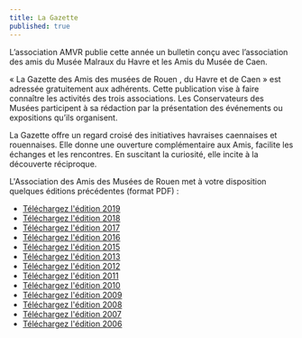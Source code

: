 ```yaml
---
title: La Gazette
published: true
---
```



L’association AMVR publie cette année un bulletin conçu avec l’association des amis du Musée Malraux du Havre et les Amis du Musée de Caen.

« La Gazette des Amis des musées de Rouen , du Havre et de Caen » est adressée gratuitement aux adhérents.   Cette publication vise à faire connaître les activités des trois associations. Les Conservateurs des Musées participent à sa rédaction par la présentation des événements ou expositions qu’ils organisent.

La Gazette offre un regard croisé des initiatives havraises caennaises et rouennaises. Elle donne une ouverture complémentaire aux Amis, facilite les échanges et les rencontres. En suscitant la curiosité, elle incite à la découverte réciproque.

L'Association des Amis des Musées de Rouen met à votre disposition quelques éditions précédentes (format PDF) : 
 - [Téléchargez l'édition 2019](/fichiers/gazette/gazette_2019.pdf)
 - [Téléchargez l'édition 2018](/fichiers/gazette/gazette_2018.pdf)
 - [Téléchargez l'édition 2017](/fichiers/gazette/gazette_2017.pdf)
 - [Téléchargez l'édition 2016](/fichiers/gazette/gazette_2016.pdf)
 - [Téléchargez l'édition 2015](/fichiers/gazette/gazette_2015.pdf)
 - [Téléchargez l'édition 2013](/fichiers/gazette/gazette_2013.pdf)
 - [Téléchargez l'édition 2012](/fichiers/gazette/gazette_2012.pdf)
 - [Téléchargez l'édition 2011](/fichiers/gazette/gazette_2011.pdf)
 - [Téléchargez l'édition 2010](/fichiers/gazette/gazette_2010.pdf)
 - [Téléchargez l'édition 2009](/fichiers/gazette/gazette_2009.pdf)
 - [Téléchargez l'édition 2008](/fichiers/gazette/gazette_2008.pdf)
 - [Téléchargez l'édition 2007](/fichiers/gazette/gazette_2007.pdf)
 - [Téléchargez l'édition 2006](/fichiers/gazette/gazette_2006.pdf)
